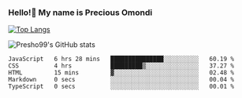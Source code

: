 ### Hello!👋 My name is Precious Omondi 

[![Top Langs](https://github-readme-stats.vercel.app/api/top-langs/?username=Presho99&langs_count=8&theme=dark)](https://github.com/Presho99/github-readme-stats)

![Presho99's GitHub stats](https://github-readme-stats.vercel.app/api?username=Presho99&show_icons=true&theme=dark)

<!--START_SECTION:waka-->

```text
JavaScript   6 hrs 28 mins   ███████████████░░░░░░░░░░   60.19 %
CSS          4 hrs           █████████▒░░░░░░░░░░░░░░░   37.27 %
HTML         15 mins         ▓░░░░░░░░░░░░░░░░░░░░░░░░   02.48 %
Markdown     0 secs          ░░░░░░░░░░░░░░░░░░░░░░░░░   00.04 %
TypeScript   0 secs          ░░░░░░░░░░░░░░░░░░░░░░░░░   00.01 %
```

<!--END_SECTION:waka-->

